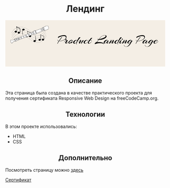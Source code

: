 <h1 align="center">Лендинг</h1>

![Лендинг](assets/readme-img.png)

<h2 align="center">Описание</h2>

Эта страница была создана в качестве практического проекта для получения сертификата 
Responsive Web Design на freeCodeCamp.org.

<h2 align="center">Технологии</h2>

В этом проекте использовались: 
* HTML
* CSS

<h2 align="center">Дополнительно</h2>

Посмотреть страницу можно [здесь](https://natalielinen.github.io/product-landing-page/)

[Сертификат](https://www.freecodecamp.org/certification/natalielinen/responsive-web-design)
